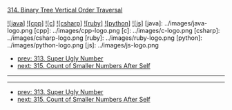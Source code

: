 [314. Binary Tree Vertical Order Traversal](https://leetcode.com/problems/binary-tree-vertical-order-traversal/)

[![java]](../java/314-binary-tree-vertical-order-traversal.md)
[![cpp]](../cpp/314-binary-tree-vertical-order-traversal.md)
[![c]](../c/314-binary-tree-vertical-order-traversal.md)
[![csharp]](../csharp/314-binary-tree-vertical-order-traversal.md)
[![ruby]](../ruby/314-binary-tree-vertical-order-traversal.md)
[![python]](../python/314-binary-tree-vertical-order-traversal.md)
[![js]](../js/314-binary-tree-vertical-order-traversal.md)
[java]: ../images/java-logo.png
[cpp]: ../images/cpp-logo.png
[c]: ../images/c-logo.png
[csharp]: ../images/csharp-logo.png
[ruby]: ../images/ruby-logo.png
[python]: ../images/python-logo.png
[js]: ../images/js-logo.png

- [prev: 313. Super Ugly Number](313-super-ugly-number.md)
- [next: 315. Count of Smaller Numbers After Self](315-count-of-smaller-numbers-after-self.md)

---



---

- [prev: 313. Super Ugly Number](313-super-ugly-number.md)
- [next: 315. Count of Smaller Numbers After Self](315-count-of-smaller-numbers-after-self.md)
